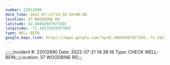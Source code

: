 ```yaml
---
number: 22012890
date_time: 2022-07-21T14:38:16+00:00
location: 37 WOODBINE RD
latitude: 42.40492947977265
longitude: -71.19175429977092
type: WELL BEIN
google_maps_link: https://maps.google.com/?q=42.40492947977265,-71.19175429977092
---
```


;;;;;;Incident #: 22012890  Date: 2022-07-21 14:38:16  Type: CHECK WELL-BEIN;;;Location: 37 WOODBINE RD;;;
